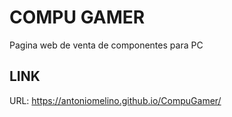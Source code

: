 # COMPU GAMER
Pagina web de venta de componentes para PC

## LINK

URL: https://antoniomelino.github.io/CompuGamer/
